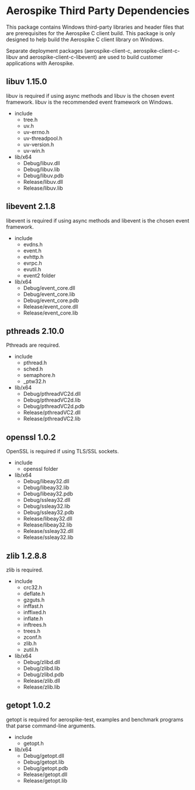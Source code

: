 # Aerospike Third Party Dependencies

This package contains Windows third-party libraries and header files that are 
prerequisites for the Aerospike C client build.  This package is only designed 
to help build the Aerospike C client library on Windows.

Separate deployment packages (aerospike-client-c, aerospike-client-c-libuv and 
aerospike-client-c-libevent) are used to build customer applications with Aerospike.

## libuv 1.15.0

libuv is required if using async methods and libuv is the chosen event framework.
libuv is the recommended event framework on Windows.

- include
	- tree.h
	- uv.h
	- uv-errno.h
	- uv-threadpool.h
	- uv-version.h
	- uv-win.h
- lib/x64
	- Debug/libuv.dll
	- Debug/libuv.lib
	- Debug/libuv.pdb
	- Release/libuv.dll
	- Release/libuv.lib

## libevent 2.1.8

libevent is required if using async methods and libevent is the chosen event framework.

- include
	- evdns.h
	- event.h
	- evhttp.h
	- evrpc.h
	- evutil.h
	- event2 folder
- lib/x64
	- Debug/event_core.dll
	- Debug/event_core.lib
	- Debug/event_core.pdb
	- Release/event_core.dll
	- Release/event_core.lib

## pthreads 2.10.0

Pthreads are required.

- include
	- pthread.h
	- sched.h
	- semaphore.h
	- _ptw32.h
- lib/x64
	- Debug/pthreadVC2d.dll
	- Debug/pthreadVC2d.lib
	- Debug/pthreadVC2d.pdb
	- Release/pthreadVC2.dll
	- Release/pthreadVC2.lib

## openssl 1.0.2

OpenSSL is required if using TLS/SSL sockets.

- include
	- openssl folder
- lib/x64
	- Debug/libeay32.dll
	- Debug/libeay32.lib
	- Debug/libeay32.pdb
	- Debug/ssleay32.dll
	- Debug/ssleay32.lib
	- Debug/ssleay32.pdb
	- Release/libeay32.dll
	- Release/libeay32.lib
	- Release/ssleay32.dll
	- Release/ssleay32.lib

## zlib 1.2.8.8

zlib is required.

- include
	- crc32.h
	- deflate.h
	- gzguts.h
	- inffast.h
	- inffixed.h
	- inflate.h
	- inftrees.h
	- trees.h
	- zconf.h
	- zlib.h
	- zutil.h
- lib/x64
	- Debug/zlibd.dll
	- Debug/zlibd.lib
	- Debug/zlibd.pdb
	- Release/zlib.dll
	- Release/zlib.lib

## getopt 1.0.2

getopt is required for aerospike-test, examples and benchmark programs that 
parse command-line arguments.

- include
	- getopt.h
- lib/x64
	- Debug/getopt.dll
	- Debug/getopt.lib
	- Debug/getopt.pdb
	- Release/getopt.dll
	- Release/getopt.lib
